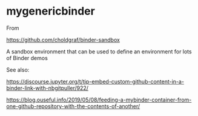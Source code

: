 # mygenericbinder

From

https://github.com/choldgraf/binder-sandbox

A sandbox environment that can be used to define an environment for lots of Binder demos


See also:

https://discourse.jupyter.org/t/tip-embed-custom-github-content-in-a-binder-link-with-nbgitpuller/922/

https://blog.ouseful.info/2019/05/08/feeding-a-mybinder-container-from-one-github-repository-with-the-contents-of-another/
